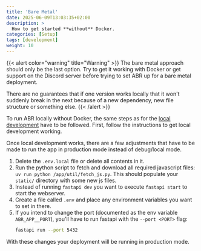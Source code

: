```yaml
---
title: 'Bare Metal'
date: 2025-06-09T13:03:35+02:00
description: >
  How to get started **without** Docker.
categories: [Setup]
tags: [development]
weight: 10
---
```


{{< alert color="warning" title="Warning" >}} The bare metal approach should
only be the last option. Try to get it working with Docker or get support on the
Discord server before trying to set ABR up for a bare metal deployment.

There are no guarantees that if one version works locally that it won't suddenly
break in the next because of a new dependency, new file structure or something
else. {{< /alert >}}

To run ABR locally without Docker, the same steps as for the
[local development](/docs/local-development) have to be followed. First, follow
the instructions to get local development working.

Once local development works, there are a few adjustments that have to be made
to run the app in production mode instead of debug/local mode.

1. Delete the `.env.local` file or delete all contents in it.
2. Run the python script to fetch and download all required javascript files:
   `uv run python /app/util/fetch_js.py`. This should populate your `static/`
   directory with some new js files.
3. Instead of running `fastapi dev` you want to execute `fastapi start` to start
   the webserver.
4. Create a file called `.env` and place any environment variables you want to
   set in there.
5. If you intend to change the port (documented as the env variable
   `ABR_APP__PORT`), you'll have to run fastapi with the `--port <PORT>` flag:
   ```bash
   fastapi run --port 5432
   ```

With these changes your deployment will be running in production mode.
